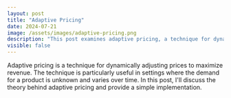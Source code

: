 ```yaml
---
layout: post
title: "Adaptive Pricing"
date: 2024-07-21
image: /assets/images/adaptive-pricing.png
description: "This post examines adaptive pricing, a technique for dynamically adjusting prices to maximize revenue."
visible: false
---
```


Adaptive pricing is a technique for dynamically adjusting prices to maximize revenue. The technique is particularly useful in settings where the demand for a product is unknown and varies over time. In this post, I'll discuss the theory behind adaptive pricing and provide a simple implementation.

<!-- ## Theory

The theory behind adaptive pricing is based on the concept of price elasticity of demand. Price elasticity of demand is a measure of how responsive the quantity demanded of a good is to a change in its price. It is calculated as the percentage change in quantity demanded divided by the percentage change in price.

$$ \text{Price Elasticity of Demand} = \frac{\% \text{ Change in Quantity Demanded}}{\% \text{ Change in Price}} $$

If the price elasticity of demand is greater than 1, then the demand is said to be elastic. This means that a small change in price will result in a large change in quantity demanded. If the price elasticity of demand is less than 1, then the demand is said to be inelastic. This means that a small change in price will result in a small change in quantity demanded.

## Implementation

The implementation of adaptive pricing involves the following steps:

1. Set an initial price
2. Observe the demand at that price
3. Adjust the price based on the observed demand
4. Repeat steps 2 and 3

The key to adaptive pricing is the algorithm used to adjust the price in step 3. There are many different algorithms that can be used, but one simple approach is to use a gradient descent algorithm. The gradient descent algorithm adjusts the price in the direction that is expected to increase revenue.

$$ \text{Revenue} = \text{Price} \times \text{Quantity Demanded} $$

$$ \frac{\partial \text{Revenue}}{\partial \text{Price}} = \text{Quantity Demanded} + \text{Price} \times \frac{\partial \text{Quantity Demanded}}{\partial \text{Price}} $$

The gradient descent algorithm adjusts the price in the direction of the gradient of the revenue function.

$$ \text{Price}_{t+1} = \text{Price}_t + \alpha \times \frac{\partial \text{Revenue}}{\partial \text{Price}} $$

where $\alpha$ is the learning rate.

## Conclusion

Adaptive pricing is a powerful technique for maximizing revenue in settings where the demand for a product is unknown and varies over time. By dynamically adjusting prices based on observed demand, adaptive pricing can help businesses optimize their pricing strategies.  -->